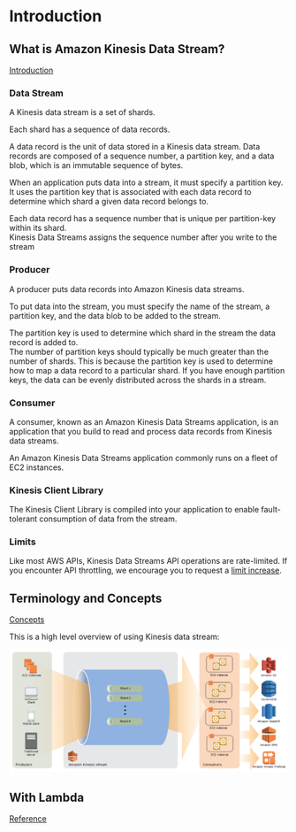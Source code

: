# Introduction

## What is Amazon Kinesis Data Stream?
[Introduction](https://docs.aws.amazon.com/streams/latest/dev/introduction.html)

### Data Stream
A Kinesis data stream is a set of shards.

Each shard has a sequence of data records.

A data record is the unit of data stored in a Kinesis data stream. 
Data records are composed of a sequence number, a partition key, and a data blob, which is an immutable sequence of bytes.

When an application puts data into a stream, it must specify a partition key.  
It uses the partition key that is associated with each data record to determine which shard a given data record belongs to.

Each data record has a sequence number that is unique per partition-key within its shard.  
Kinesis Data Streams assigns the sequence number after you write to the stream

### Producer
A producer puts data records into Amazon Kinesis data streams.

To put data into the stream, you must specify the name of the stream, a partition key, 
and the data blob to be added to the stream.

The partition key is used to determine which shard in the stream the data record is added to.  
The number of partition keys should typically be much greater than the number of shards. 
This is because the partition key is used to determine how to map a data record to a particular shard. 
If you have enough partition keys, the data can be evenly distributed across the shards in a stream.

### Consumer
A consumer, known as an Amazon Kinesis Data Streams application, 
is an application that you build to read and process data records from Kinesis data streams.

An Amazon Kinesis Data Streams application commonly runs on a fleet of EC2 instances.

### Kinesis Client Library
The Kinesis Client Library is compiled into your application to enable fault-tolerant consumption of data from the stream. 

### Limits
Like most AWS APIs, Kinesis Data Streams API operations are rate-limited.
If you encounter API throttling, we encourage you to request a 
[limit increase](https://docs.aws.amazon.com/streams/latest/dev/service-sizes-and-limits.html).

## Terminology and Concepts
[Concepts](https://docs.aws.amazon.com/streams/latest/dev/key-concepts.html)

This is a high level overview of using Kinesis data stream:

<img src="https://github.com/hanqicode/PerkTreeForMyself/blob/master/AWS/Kinesis/DataStream/Pictures/HighLevel.png" alt="drawing" width="800"/>

## With Lambda
[Reference](https://docs.aws.amazon.com/lambda/latest/dg/with-kinesis.html)
